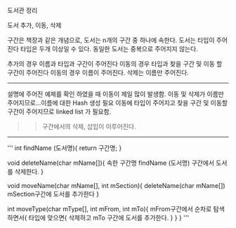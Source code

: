 도서관 정리

도서 추가, 이동, 삭제

구간은 책장과 같은 개념으로, 도서는 n개의 구간 중 하나에 속한다.
도서는 타입이 주어진다 타입은 두개 이상일 수 있다. 
동일한 도서는 중복으로 주어지지 않는다. 

추가의 경우 이름과 타입과 구간이 주어진다
이동의 경우 타입과 찾을 구간 및 이동 할 구간이 주어진다
이동의 경우 이름이 주어진다.
삭제는 이름만 주어진다. 

-----

설명에 주어진 예제를 확인 하였을 때 이동이 제일 많이 발생함. 
이동 및 삭제가 이름만 주어지므로...이름에 대한 Hash 생성 필요
이동에 타입이 주어지고 찾을 구간 및 이동할 구간이 주어지므로 linked list 가 필요함. 
>> 구간에서의 삭제, 삽입이 이루어진다. 
>> 

-----
'''
int findName (도서명){
  return 구간명;
}

void deleteName(char mName[]){
  속한 구간명 findName (도서명)
  구간에서 도서를 삭제한다. 
}

void moveName(char mName[], int mSection){
  deleteName(char mName[])
  mSection구간에 도서를 추가한다
}

int moveType(char mType[], int mFrom, int mTo){
  mFrom구간에서 순차로 탐색하면서{
    타입에 맞으면{
      삭제하고
      mTo 구간에 도서를 추가한다.
    }
  }
}
'''

